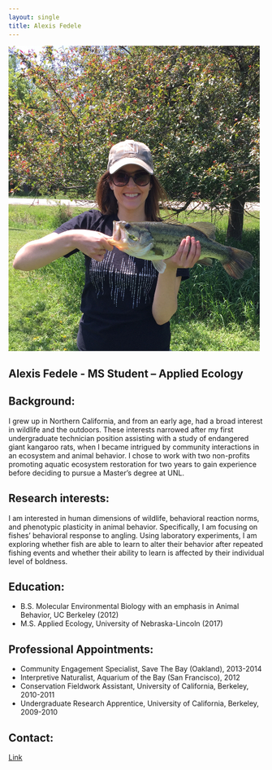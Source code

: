 ```yaml
---
layout: single
title: Alexis Fedele
--- 
```


![center](/assets/images/afedele.jpg)



## Alexis Fedele - MS Student – Applied Ecology

## Background:

I grew up in Northern California, and from an early age, had a broad interest in wildlife 
and the outdoors. These interests narrowed after my first undergraduate technician position 
assisting with a study of endangered giant kangaroo rats, when I became intrigued by community 
interactions in an ecosystem and animal behavior. I chose to work with two non-profits 
promoting aquatic ecosystem restoration for two years to gain experience before deciding 
to pursue a Master’s degree at UNL.

## Research interests:

I am interested in human dimensions of wildlife, behavioral reaction norms, and phenotypic 
plasticity in animal behavior. Specifically, I am focusing on fishes’ behavioral response 
to angling. Using laboratory experiments, I am exploring whether fish are able to learn to 
alter their behavior after repeated fishing events and whether their ability to learn is 
affected by their individual level of boldness.

## Education: 

* B.S. Molecular Environmental Biology with an emphasis in Animal Behavior, UC Berkeley (2012) 
* M.S. Applied Ecology, University of Nebraska-Lincoln (2017)
  
## Professional Appointments: 

* Community Engagement Specialist, Save The Bay (Oakland), 2013-2014
* Interpretive Naturalist, Aquarium of the Bay (San Francisco), 2012
* Conservation Fieldwork Assistant, University of California, Berkeley, 2010-2011
* Undergraduate Research Apprentice, University of California, Berkeley, 2009-2010

## Contact: 

[Link](http://snr.unl.edu/aboutus/who/people/graduatestudent-member.asp?pid=2046)

 
